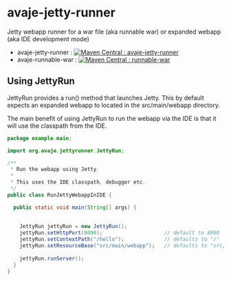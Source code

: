 avaje-jetty-runner
=================

Jetty webapp runner for a war file (aka runnable war) or expanded webapp (aka IDE development mode)

* avaje-jetty-runner : [![Maven Central : avaje-jetty-runner](https://maven-badges.herokuapp.com/maven-central/org.avaje.jetty/avaje-jetty-runner/badge.svg)](https://maven-badges.herokuapp.com/maven-central/org.avaje.jetty/avaje-jetty-runner)
* avaje-runnable-war : [![Maven Central : runnable-war](https://maven-badges.herokuapp.com/maven-central/org.avaje.jetty/runnable-war/badge.svg)](https://maven-badges.herokuapp.com/maven-central/org.avaje.jetty/runnable-war)


Using JettyRun
---------------
JettyRun provides a run() method that launches Jetty. This by default expects an expanded webapp to 
located in the src/main/webapp directory.

The main benefit of using JettyRun to run the webapp via the IDE is that it will use the classpath
from the IDE.


```java
package example.main;

import org.avaje.jettyrunner.JettyRun;

/**
 * Run the webapp using Jetty. 
 * 
 * This uses the IDE classpath, debugger etc.
 */
public class RunJettyWebappInIDE {

  public static void main(String[] args) {
    
    
    JettyRun jettyRun = new JettyRun();
    jettyRun.setHttpPort(8090);                    // default to 8080
    jettyRun.setContextPath("/hello");             // defaults to "/"
    jettyRun.setResourceBase("src/main/webapp");   // defaults to "src/main/webapp"
    
    jettyRun.runServer();
  }
}
```
